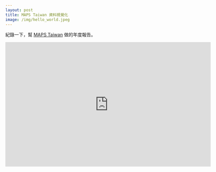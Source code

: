 ```yaml
---
layout: post
title: MAPS Taiwan 資料視覺化
image: /img/hello_world.jpeg
---
```


紀錄一下，幫 [MAPS Taiwan](https://tesri.github.io/MAPS_Taiwan/) 做的年度報告。


<iframe src="https://docs.google.com/presentation/d/e/2PACX-1vSnPK0uKAQL9qHEgaLKglBNRvOdgaKGAwSacigo713WAt1yW1swJ426j_tdBSJYGqoVBJu5XApIk0Ml/embed?start=true&loop=true&delayms=30000" frameborder="0" width="640" height="389" allowfullscreen="true" mozallowfullscreen="true" webkitallowfullscreen="true"></iframe>
